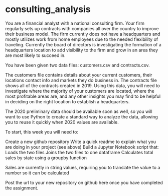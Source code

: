 # consulting_analysis
You are a financial analyst with a national consulting firm. Your firm regularly sets up contracts with companies all over the country to improve their business model. The firm currently does not have a headquarters and mostly utilizes work from home employees due to the needed flexibility of traveling. Currently the board of directors is investigating the formation of a headquarters location to add visibility to the firm and grow in an area they are most likely to succeed in.

You have been given two data files: customers.csv and contracts.csv.

The customers file contains details about your current customers, their locations contact info and markets they do business in. The contracts file shows all of the contracts created in 2019. Using this data, you will need to investigate where the majority of your customers are located, where the most profitable areas are, and any other insights you may find to be helpful in deciding on the right location to establish a headquarters.

The 2020 preliminary data should be available soon as well, so you will want to use Python to create a standard way to analyze the data, allowing you to reuse it quickly when 2020 values are available.

To start, this week you will need to:


	
Create a new github repository
	Write a quick readme to explain what you are doing in your project (see above)
	Build a Jupyter Notebook script that:
  Loads the two files
		Joins the two files to one dataframe
		Calculates total sales by state using a groupby function
		

			
Sales are currently in string values, requiring you to translate the value to a number so it can be calculated
		
		
	
	


Post the url to your new repository on github here once you have completed the assignment.
